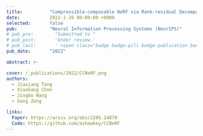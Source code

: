 ```yaml
---
title:          "Compressible-composable NeRF via Rank-residual Decomposition"
date:           2022-1-28 00:00:00 +0800
selected:       false
pub:            "Neural Information Processing Systems (NeurIPS)"
# pub_pre:        "Submitted to "
# pub_post:       'Under review.'
# pub_last:       ' <span class="badge badge-pill badge-publication badge-success">Oral</span>'
pub_date:       "2022"

abstract: >-

cover: /_publications/2022/CCNeRF.png
authors:
  - Jiaxiang Tang
  - Xiaokang Chen
  - Jingbo Wang
  - Gang Zeng

links:
  Paper: https://arxiv.org/abs/2205.14870
  Code: https://github.com/ashawkey/CCNeRF
---
```

